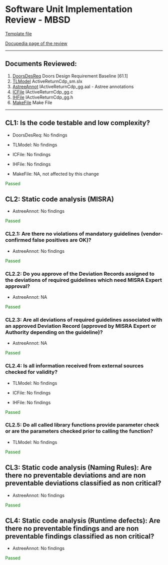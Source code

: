 # Software Unit Implementation Review - MBSD 

[Template file](https://inside-docupedia.bosch.com/confluence/x/z-AyYg) 

[Docupedia page of the review](https://inside-docupedia.bosch.com/confluence/display/ASAPP/ReviewOfUnitImplementationMBSD) 

--- 

## Documents Reviewed: 

1. [DoorsDesReq](doors://fe-dorapcm8.de.bosch.com:36677/?version=2&prodID=0&urn=urn:telelogic::1-508e413214e63dd9-B-001f5b42-100003d) Doors Design Requirement Baseline [61.1]
2. [TLModel](https://sourcecode02.de.bosch.com/projects/ASMPAPP/repos/asmp-dev/commits/b0d366638a7d81b1d5d9a5f86cc7b9399d2e3d37#/comps_repo/ActiveReturn/components/ActiveReturnCdp/design/ActiveReturnCdp_sm.slx) ActiveReturnCdp_sm.slx
3. [AstreeAnnot](../test/IActiveReturnCdp_gg.aal) IActiveReturnCdp_gg.aal - Astree annotations
4. [ICFile](../src/IActiveReturnCdp_gg.c) IActiveReturnCdp_gg.c
5. [IHFile](../include/IActiveReturnCdp_gg.h) IActiveReturnCdp_gg.h
7. [MakeFile](../ActiveReturnCdp.mak) Make File
--- 

## CL1: Is the code testable and low complexity?

- DoorsDesReq: No findings

- TLModel: No findings

- ICFile: No findings

- IHFile: No findings

- MakeFile: NA, not affected by this change

<span style="color:green">Passed</span> 

## CL2: Static code analysis (MISRA)

- AstreeAnnot: No findings

<span style="color:green">Passed</span> 

### CL2.1: Are there no violations of mandatory guidelines (vendor-confirmed false positives are OK)?

- AstreeAnnot: No findings

<span style="color:green">Passed</span> 
### CL2.2: Do you approve of the Deviation Records assigned to the deviations of required guidelines which need MISRA Expert approval?

- AstreeAnnot: NA

<span style="color:green">Passed</span> 
### CL2.3: Are all deviations of required guidelines associated with an approved Deviation Record (approved by MISRA Expert or Authority depending on the guideline)?

- AstreeAnnot: NA

<span style="color:green">Passed</span> 
### CL2.4: Is all information received from external sources checked for validity?

- TLModel: No findings

- ICFile: No findings

- IHFile: No findings

<span style="color:green">Passed</span> 
### CL2.5: Do all called library functions provide parameter check or are the parameters checked prior to calling the function?

- TLModel: No findings

<span style="color:green">Passed</span> 
## CL3: Static code analysis (Naming Rules): Are there no preventable deviations and are non preventable deviations classified as non critical?

- AstreeAnnot:  No findings

<span style="color:green">Passed</span> 
## CL4: Static code analysis (Runtime defects): Are there no preventable findings and are non preventable findings classified as non critical?

- AstreeAnnot:  No findings

<span style="color:green">Passed</span> 
